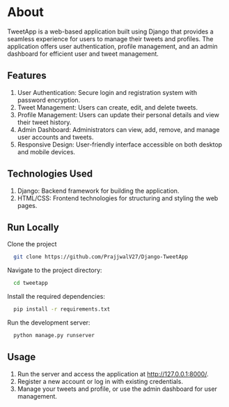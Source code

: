 # About
TweetApp is a web-based application built using Django that provides a seamless experience for users to manage their tweets and profiles. The application offers user authentication, profile management, and an admin dashboard for efficient user and tweet management.
  ## Features
1. User Authentication: Secure login and registration system with password encryption.
2. Tweet Management: Users can create, edit, and delete tweets.
3. Profile Management: Users can update their personal details and view their tweet history.
4. Admin Dashboard: Administrators can view, add, remove, and manage user accounts and tweets.
5. Responsive Design: User-friendly interface accessible on both desktop and mobile devices.

## Technologies Used
1. Django: Backend framework for building the application.
2. HTML/CSS: Frontend technologies for structuring and styling the web pages.

## Run Locally

Clone the project

```bash
  git clone https://github.com/PrajjwalV27/Django-TweetApp
```

Navigate to the project directory:

```bash
  cd tweetapp
```

Install the required dependencies:

```bash
  pip install -r requirements.txt
```

Run the development server:

```bash
  python manage.py runserver
```

## Usage
1. Run the server and access the application at http://127.0.0.1:8000/.
2. Register a new account or log in with existing credentials.
3. Manage your tweets and profile, or use the admin dashboard for user management.
